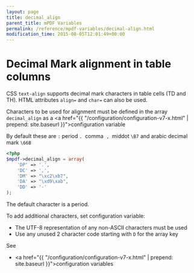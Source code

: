 ```yaml
---
layout: page
title: decimal_align
parent_title: mPDF Variables
permalink: /reference/mpdf-variables/decimal-align.html
modification_time: 2015-08-05T12:01:49+00:00
---
```


# Decimal Mark alignment in table columns

CSS `text-align` supports decimal mark characters in table cells (TD and TH). HTML attributes `align=` and `char=` can also be used.

Characters to be used for alignment must be defined in the array `decimal_align` as a
<a href="{{ "/configuration/configuration-v7-x.html" | prepend: site.baseurl }}">configuration variable</a>

By default these are `:` period `.`  comma  `,`  middot `\B7` and arabic decimal mark `\66B`

```php
<?php
$mpdf->decimal_align = array(
    'DP' => '.', 
    'DC' => ',', 
    'DM' => "\xc2\xb7", 
    'DA' => "\xd9\xab", 
    'DD' => '-'
);

```

The default character is a period.

To add additional characters, set configuration variable:

- The UTF-8 representation of any non-ASCII characters must be used
- Use any unused 2 character code starting with `D` for the array key

See 
* <a href="{{ "/configuration/configuration-v7-x.html" | prepend: site.baseurl }}">configuration variables</a>